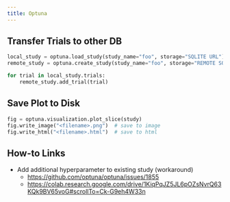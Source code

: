 ```yaml
---
title: Optuna
---
```


## Transfer Trials to other DB
``` python
local_study = optuna.load_study(study_name="foo", storage="SQLITE URL")
remote_study = optuna.create_study(study_name="foo", storage="REMOTE SQL DB URL")

for trial in local_study.trials:
    remote_study.add_trial(trial)
```

## Save Plot to Disk
``` python
fig = optuna.visualization.plot_slice(study)
fig.write_image("<filename>.png")  # save to image
fig.write_html("<filename>.html")  # save to html
```

## How-to Links
  - Add additional hyperparameter to existing study (workaround)
      - <https://github.com/optuna/optuna/issues/1855>
      - <https://colab.research.google.com/drive/1KiqPqJZ5JL6pOZsNvrQ63KQk9BV65voG#scrollTo=Ck-G9eh4W33n>
